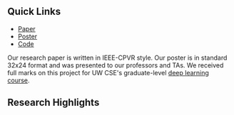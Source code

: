 ## Quick Links

- [Paper](https://drive.google.com/file/d/1bTLZDiEBEa07ajSySLb1_KffAw6OFiU_/view?usp=sharing)
- [Poster](https://drive.google.com/file/d/10KH6hrYE4J8k_6ep9odKOyde56Urh13k/view?usp=sharing)
- [Code](https://github.com/kzhang-20/lidc-segmentation)

Our research paper is written in IEEE-CPVR style. Our poster is in standard 32x24 format and was presented to our professors and TAs. We received full marks on this project for UW CSE's graduate-level [deep learning course](https://courses.cs.washington.edu/courses/cse493g1/23sp/).

## Research Highlights
